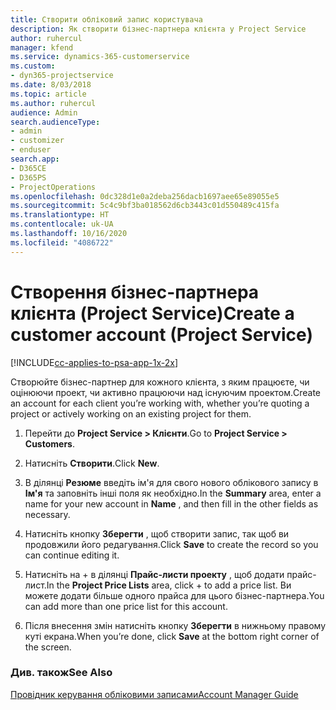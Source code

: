 ```yaml
---
title: Створити обліковий запис користувача
description: Як створити бізнес-партнера клієнта у Project Service
author: ruhercul
manager: kfend
ms.service: dynamics-365-customerservice
ms.custom:
- dyn365-projectservice
ms.date: 8/03/2018
ms.topic: article
ms.author: ruhercul
audience: Admin
search.audienceType:
- admin
- customizer
- enduser
search.app:
- D365CE
- D365PS
- ProjectOperations
ms.openlocfilehash: 0dc328d1e0a2deba256dacb1697aee65e89055e5
ms.sourcegitcommit: 5c4c9bf3ba018562d6cb3443c01d550489c415fa
ms.translationtype: HT
ms.contentlocale: uk-UA
ms.lasthandoff: 10/16/2020
ms.locfileid: "4086722"
---
```

# <a name="create-a-customer-account-project-service"></a><span data-ttu-id="6e22e-103">Створення бізнес-партнера клієнта (Project Service)</span><span class="sxs-lookup"><span data-stu-id="6e22e-103">Create a customer account (Project Service)</span></span>

[!INCLUDE[cc-applies-to-psa-app-1x-2x](../includes/cc-applies-to-psa-app-1x-2x.md)]

<span data-ttu-id="6e22e-104">Створюйте бізнес-партнер для кожного клієнта, з яким працюєте, чи оцінюючи проект, чи активно працюючи над існуючим проектом.</span><span class="sxs-lookup"><span data-stu-id="6e22e-104">Create an account for each client you’re working with, whether you’re quoting a project or actively working on an existing project for them.</span></span>  
  
1.  <span data-ttu-id="6e22e-105">Перейти до **Project Service > Клієнти**.</span><span class="sxs-lookup"><span data-stu-id="6e22e-105">Go to **Project Service > Customers**.</span></span>  
  
2.  <span data-ttu-id="6e22e-106">Натисніть **Створити**.</span><span class="sxs-lookup"><span data-stu-id="6e22e-106">Click **New**.</span></span>  
  
3.  <span data-ttu-id="6e22e-107">В ділянці **Резюме** введіть ім'я для свого нового облікового запису в **Ім'я** та заповніть інші поля як необхідно.</span><span class="sxs-lookup"><span data-stu-id="6e22e-107">In the **Summary** area, enter a name for your new account in **Name** , and then fill in the other fields as necessary.</span></span>  
  
4.  <span data-ttu-id="6e22e-108">Натисніть кнопку **Зберегти** , щоб створити запис, так щоб ви продовжили його редагування.</span><span class="sxs-lookup"><span data-stu-id="6e22e-108">Click **Save** to create the record so you can continue editing it.</span></span>  
  
5.  <span data-ttu-id="6e22e-109">Натисніть на + в ділянці **Прайс-листи проекту** , щоб додати прайс-лист.</span><span class="sxs-lookup"><span data-stu-id="6e22e-109">In the **Project Price Lists** area, click + to add a price list.</span></span> <span data-ttu-id="6e22e-110">Ви можете додати більше одного прайса для цього бізнес-партнера.</span><span class="sxs-lookup"><span data-stu-id="6e22e-110">You can add more than one price list for this account.</span></span>  
  
6.  <span data-ttu-id="6e22e-111">Після внесення змін натисніть кнопку **Зберегти** в нижньому правому куті екрана.</span><span class="sxs-lookup"><span data-stu-id="6e22e-111">When you’re done, click **Save** at the bottom right corner of the screen.</span></span>  
  
### <a name="see-also"></a><span data-ttu-id="6e22e-112">Див. також</span><span class="sxs-lookup"><span data-stu-id="6e22e-112">See Also</span></span>  
 [<span data-ttu-id="6e22e-113">Провідник керування обліковими записами</span><span class="sxs-lookup"><span data-stu-id="6e22e-113">Account Manager Guide</span></span>](../psa/account-manager-guide.md)

